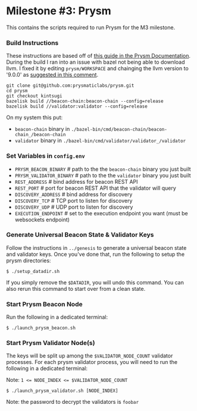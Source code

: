# Milestone #3: Prysm

This contains the scripts required to run Prysm for the M3 milestone.

### Build Instructions

These instructions are based off of [this guide in the Prysm Documentation](https://docs.prylabs.network/docs/install/install-with-bazel). During the build I ran into an issue with bazel
not being able to download llvm. I fixed it by editing `prysm/WORKSPACE` and chainging the
llvm version to '9.0.0' as [suggested in this comment](https://github.com/prysmaticlabs/prysm/issues/8072#issuecomment-740586904).

```
git clone git@github.com:prysmaticlabs/prysm.git
cd prysm
git checkout kintsugi
bazelisk build //beacon-chain:beacon-chain --config=release
bazelisk build //validator:validator --config=release
```

On my system this put:
- `beacon-chain` binary in `./bazel-bin/cmd/beacon-chain/beacon-chain_/beacon-chain`
- `validator` binary in `./bazel-bin/cmd/validator/validator_/validator`

### Set Variables in `config.env`

- `PRYSM_BEACON_BINARY` # path to the the `beacon-chain` binary you just built
- `PRYSM_VALIDATOR_BINARY` # path to the the `validator` binary you just built
- `REST_ADDRESS` # bind address for beacon REST API
- `REST_PORT` # port for beacon REST API that the validator will query
- `DISCOVERY_ADDRESS` # bind address for discovery
- `DISCOVERY_TCP` # TCP port to listen for discovery
- `DISCOVERY_UDP` # UDP port to listen for discovery
- `EXECUTION_ENDPOINT` # set to the execution endpoint you want (must be websockets endpoint)

### Generate Universal Beacon State & Validator Keys

Follow the instructions in `../genesis` to generate a universal beacon state
and validator keys. Once you've done that, run the following to setup the prysm
directories:
```
$ ./setup_datadir.sh
```
If you simply remove the `$DATADIR`, you will undo this command. You can also rerun
this command to start over from a clean state.

### Start Prysm Beacon Node

Run the following in a dedicated terminal:
```
$ ./launch_prysm_beacon.sh
```

### Start Prysm Validator Node(s)

The keys will be split up among the `$VALIDATOR_NODE_COUNT` validator processes. For
each prysm validator process, you will need to run the following in
a dedicated terminal:

Note: `1 <= NODE_INDEX <= $VALIDATOR_NODE_COUNT`

```
$ ./launch_prysm_validator.sh [NODE_INDEX]
```

Note: the password to decrypt the validators is `foobar`

